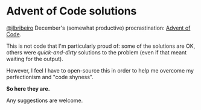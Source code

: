 # Advent of Code solutions

[@jlbribeiro](https://jlbribeiro.com) December's (somewhat productive)
procrastination: [Advent of Code][aoc].

This is not code that I'm particularly proud of: some of the solutions are OK,
others were _quick-and-dirty_ solutions to the problem (even if that meant
waiting for the output).

However, I feel I have to open-source this in order to help me overcome my
perfectionism and "code shyness".

**So here they are.**

Any suggestions are welcome.

[aoc]: https://adventofcode.com
